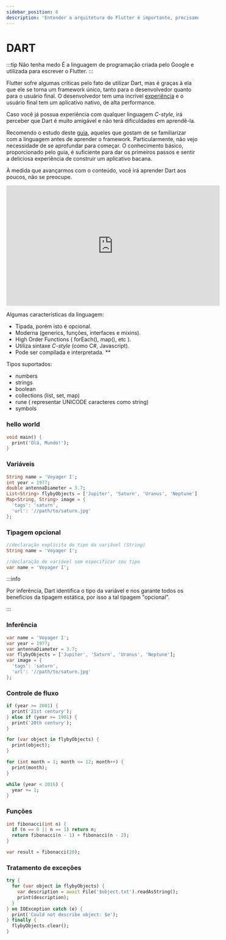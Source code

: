 ```yaml
---
sidebar_position: 6
description: 'Entender a arquitetura do Flutter é importante, precisamos entender toda a "anatomia" dos nossos aplicativos.'
---
```


# DART

:::tip Não tenha medo
É a linguagem de programação criada pelo Google e utilizada para escrever o
Flutter.
:::

Flutter sofre algumas críticas pelo fato de utilizar Dart, mas é graças à ela que ele se torna um framework único, tanto para o desenvolvedor quanto para o usuário final. O desenvolvedor tem uma incrível [experiência](5-developer-experience.md) e o usuário final tem um aplicativo nativo, de alta performance.

Caso você já possua experiência com qualquer linguagem _C-style_, irá perceber que Dart é muito amigável e não terá dificuldades em aprendê-la.

Recomendo o estudo deste [guia](https://dart.dev/guides/language/language-tour), aqueles que gostam de se familiarizar com a linguagem antes de aprender o framework. Particularmente, não vejo necessidade de se aprofundar para começar. O conhecimento básico, proporcionado pelo guia, é suficiente para dar os primeiros passos e sentir a deliciosa experiência de construir um aplicativo bacana.

À medida que avançarmos com o conteúdo, você irá aprender Dart aos poucos, não se preocupe.

<div class="video-container">
<iframe width="560" height="315" src="https://www.youtube.com/embed/nh0h4eBM0SE" title="YouTube video player" frameborder="0" allow="accelerometer; autoplay; clipboard-write; encrypted-media; gyroscope; picture-in-picture" allowfullscreen></iframe>
</div>


Algumas características da linguagem:

- Tipada, porém isto é opcional.
- Moderna (generics\, funções, interfaces e mixins).
- High Order Functions ( forEach(), map(), etc ).
- Utiliza sintaxe _C-style_ (como C#, Javascript).
- Pode ser compilada e interpretada. _\*\*_

Tipos suportados:

- numbers
- strings
- boolean
- collections (list, set, map)
- rune ( representar UNICODE caracteres como string)
- symbols

### hello world

```dart
void main() {
  print('Olá, Mundo!');
}
```

### Variáveis

```dart
String name = 'Voyager I';
int year = 1977;
double antennaDiameter = 3.7;
List<String> flybyObjects = ['Jupiter', 'Saturn', 'Uranus', 'Neptune'];
Map<String, String> image = {
  'tags': 'saturn',
  'url': '//path/to/saturn.jpg'
};
```

### Tipagem opcional

```dart
//declaração explícita do tipo da variável (String)
String name = 'Voyager I';

//declaração de variável sem especificar seu tipo
var name = 'Voyager I';
```

:::info

Por inferência, Dart identifica o tipo da variável e nos garante todos os benefícios da tipagem estática, por isso a tal tipagem "opcional".

:::

### Inferência

```dart
var name = 'Voyager I';
var year = 1977;
var antennaDiameter = 3.7;
var flybyObjects = ['Jupiter', 'Saturn', 'Uranus', 'Neptune'];
var image = {
  'tags': 'saturn',
  'url': '//path/to/saturn.jpg'
};
```

### Controle de fluxo

```dart
if (year >= 2001) {
  print('21st century');
} else if (year >= 1901) {
  print('20th century');
}

for (var object in flybyObjects) {
  print(object);
}

for (int month = 1; month <= 12; month++) {
  print(month);
}

while (year < 2016) {
  year += 1;
}
```

### Funções

```dart
int fibonacci(int n) {
  if (n == 0 || n == 1) return n;
  return fibonacci(n - 1) + fibonacci(n - 2);
}

var result = fibonacci(20);
```

### Tratamento de exceções

```dart
try {
  for (var object in flybyObjects) {
    var description = await File('$object.txt').readAsString();
    print(description);
  }
} on IOException catch (e) {
  print('Could not describe object: $e');
} finally {
  flybyObjects.clear();
}
```

